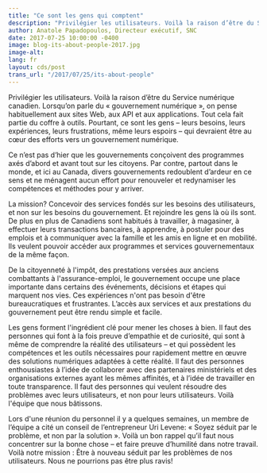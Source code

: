 ```yaml
---
title: "Ce sont les gens qui comptent"
description: "Privilégier les utilisateurs. Voilà la raison d’être du Service numérique canadien.  Ce sont les gens – leurs besoins, leurs expériences, leurs frustrations, même leurs espoirs – qui devraient être au cœur des efforts vers un gouvernement numérique."
author: Anatole Papadopoulos, Directeur exécutif, SNC
date: 2017-07-25 10:00:00 -0400
image: blog-its-about-people-2017.jpg
image-alt:
lang: fr
layout: cds/post
trans_url: "/2017/07/25/its-about-people"
---
```

Privilégier les utilisateurs. Voilà la raison d’être du Service numérique canadien. Lorsqu’on parle du «&nbsp;gouvernement numérique&nbsp;», on pense habituellement aux sites Web, aux API et aux applications. Tout cela fait partie du coffre à outils. Pourtant, ce sont les gens – leurs besoins, leurs expériences, leurs frustrations, même leurs espoirs – qui devraient être au cœur des efforts vers un gouvernement numérique.

Ce n’est pas d’hier que les gouvernements conçoivent des programmes axés d’abord et avant tout sur les citoyens. Par contre, partout dans le monde, et ici au Canada, divers gouvernements redoublent d’ardeur en ce sens et ne ménagent aucun effort pour renouveler et redynamiser les compétences et méthodes pour y arriver. 

La mission? Concevoir des services fondés sur les besoins des utilisateurs, et non sur les besoins du gouvernement. Et rejoindre les gens là où ils sont. De plus en plus de Canadiens sont habitués à travailler, à magasiner, à effectuer leurs transactions bancaires, à apprendre, à postuler pour des emplois et à communiquer avec la famille et les amis en ligne et en mobilité. Ils veulent pouvoir accéder aux programmes et services gouvernementaux de la même façon.

De la citoyenneté à l'impôt, des prestations versées aux anciens combattants à l'assurance-emploi, le gouvernement occupe une place importante dans certains des événements, décisions et étapes qui marquent nos vies. Ces expériences n'ont pas besoin d'être bureaucratiques et frustrantes. L’accès aux services et aux prestations du gouvernement peut être rendu simple et facile.

Les gens forment l'ingrédient clé pour mener les choses à bien. Il faut des personnes qui font à la fois preuve d’empathie et de curiosité, qui sont à même de comprendre la réalité des utilisateurs – et qui possèdent les compétences et les outils nécessaires pour rapidement mettre en œuvre des solutions numériques adaptées à cette réalité. Il faut des personnes enthousiastes à l’idée de collaborer avec des partenaires ministériels et des organisations externes ayant les mêmes affinités, et à l’idée de travailler en toute transparence. Il faut des personnes qui veulent résoudre des problèmes avec leurs utilisateurs, et non pour leurs utilisateurs. Voilà l'équipe que nous bâtissons. 

Lors d'une réunion du personnel il y a quelques semaines, un membre de l’équipe a cité un conseil de l’entrepreneur Uri Levene: «&nbsp;Soyez séduit par le problème, et non par la solution&nbsp;». Voilà un bon rappel qu’il faut nous concentrer sur la bonne chose – et faire preuve d’humilité dans notre travail. Voilà notre mission : Être à nouveau séduit par les problèmes de nos utilisateurs. Nous ne pourrions pas être plus ravis!